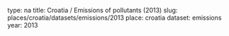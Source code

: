 type: na
title: Croatia / Emissions of pollutants (2013)
slug: places/croatia/datasets/emissions/2013
place: croatia
dataset: emissions
year: 2013
